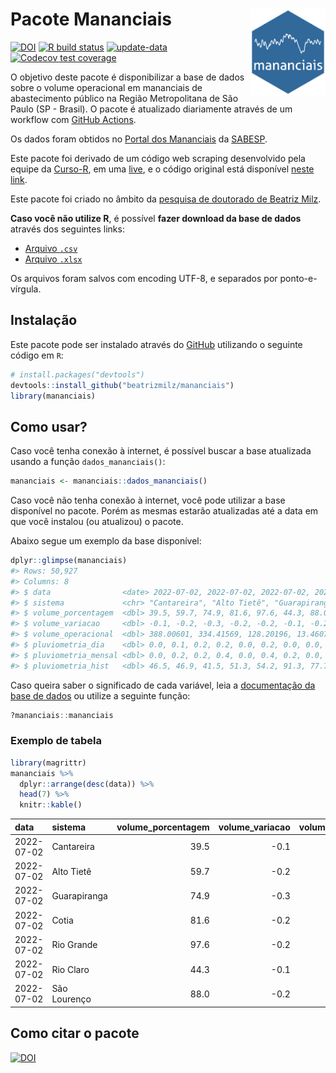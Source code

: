 
<!-- README.md is generated from README.Rmd. Please edit that file -->

# Pacote Mananciais <img src="man/figures/hexlogo.png" align="right" width = "120px"/>

<!-- badges: start -->

[![DOI](https://zenodo.org/badge/DOI/10.5281/zenodo.4733056.svg)](https://doi.org/10.5281/zenodo.4733056)
[![R build
status](https://github.com/beatrizmilz/mananciais/workflows/R-CMD-check/badge.svg)](https://github.com/beatrizmilz/mananciais/actions)
[![update-data](https://github.com/beatrizmilz/mananciais/actions/workflows/2-update_data.yaml/badge.svg)](https://github.com/beatrizmilz/mananciais/actions/workflows/2-update_data.yaml)
[![Codecov test
coverage](https://codecov.io/gh/beatrizmilz/mananciais/branch/master/graph/badge.svg)](https://codecov.io/gh/beatrizmilz/mananciais?branch=master)
<!-- badges: end -->

O objetivo deste pacote é disponibilizar a base de dados sobre o volume
operacional em mananciais de abastecimento público na Região
Metropolitana de São Paulo (SP - Brasil). O pacote é atualizado
diariamente através de um workflow com [GitHub
Actions](https://github.com/beatrizmilz/mananciais/actions).

Os dados foram obtidos no [Portal dos
Mananciais](http://mananciais.sabesp.com.br/Situacao) da
[SABESP](http://site.sabesp.com.br/site/Default.aspx).

Este pacote foi derivado de um código web scraping desenvolvido pela
equipe da [Curso-R](https://www.curso-r.com/), em uma
[live](https://youtu.be/jvZIxrMmOcQ), e o código original está
disponível [neste
link](https://github.com/curso-r/lives/blob/master/drafts/20200730_scraper_sabesp.R).

Este pacote foi criado no âmbito da [pesquisa de doutorado de Beatriz
Milz](https://beatrizmilz.github.io/tese/).

**Caso você não utilize R**, é possível **fazer download da base de
dados** através dos seguintes links:

  - [Arquivo
    `.csv`](https://github.com/beatrizmilz/mananciais/raw/master/inst/extdata/mananciais.csv)
  - [Arquivo
    `.xlsx`](https://github.com/beatrizmilz/mananciais/blob/master/inst/extdata/mananciais.xlsx?raw=true)

Os arquivos foram salvos com encoding UTF-8, e separados por
ponto-e-vírgula.

## Instalação

Este pacote pode ser instalado através do [GitHub](https://github.com/)
utilizando o seguinte código em `R`:

``` r
# install.packages("devtools")
devtools::install_github("beatrizmilz/mananciais")
library(mananciais)
```

## Como usar?

Caso você tenha conexão à internet, é possível buscar a base atualizada
usando a função `dados_mananciais()`:

``` r
mananciais <- mananciais::dados_mananciais() 
```

Caso você não tenha conexão à internet, você pode utilizar a base
disponível no pacote. Porém as mesmas estarão atualizadas até a data em
que você instalou (ou atualizou) o pacote.

Abaixo segue um exemplo da base disponível:

``` r
dplyr::glimpse(mananciais)
#> Rows: 50,927
#> Columns: 8
#> $ data                <date> 2022-07-02, 2022-07-02, 2022-07-02, 2022-07-02, 2…
#> $ sistema             <chr> "Cantareira", "Alto Tietê", "Guarapiranga", "Cotia…
#> $ volume_porcentagem  <dbl> 39.5, 59.7, 74.9, 81.6, 97.6, 44.3, 88.0, 39.6, 59…
#> $ volume_variacao     <dbl> -0.1, -0.2, -0.3, -0.2, -0.2, -0.1, -0.2, -0.1, -0…
#> $ volume_operacional  <dbl> 388.00601, 334.41569, 128.20196, 13.46071, 109.530…
#> $ pluviometria_dia    <dbl> 0.0, 0.1, 0.2, 0.2, 0.0, 0.2, 0.0, 0.0, 0.1, 0.0, …
#> $ pluviometria_mensal <dbl> 0.0, 0.2, 0.2, 0.4, 0.0, 0.4, 0.2, 0.0, 0.1, 0.0, …
#> $ pluviometria_hist   <dbl> 46.5, 46.9, 41.5, 51.3, 54.2, 91.3, 77.7, 46.5, 46…
```

Caso queira saber o significado de cada variável, leia a [documentação
da base de
dados](https://beatrizmilz.github.io/mananciais/reference/mananciais.html)
ou utilize a seguinte função:

``` r
?mananciais::mananciais
```

### Exemplo de tabela

``` r
library(magrittr)
mananciais %>% 
  dplyr::arrange(desc(data)) %>% 
  head(7) %>%
  knitr::kable()
```

| data       | sistema      | volume\_porcentagem | volume\_variacao | volume\_operacional | pluviometria\_dia | pluviometria\_mensal | pluviometria\_hist |
| :--------- | :----------- | ------------------: | ---------------: | ------------------: | ----------------: | -------------------: | -----------------: |
| 2022-07-02 | Cantareira   |                39.5 |            \-0.1 |           388.00601 |               0.0 |                  0.0 |               46.5 |
| 2022-07-02 | Alto Tietê   |                59.7 |            \-0.2 |           334.41569 |               0.1 |                  0.2 |               46.9 |
| 2022-07-02 | Guarapiranga |                74.9 |            \-0.3 |           128.20196 |               0.2 |                  0.2 |               41.5 |
| 2022-07-02 | Cotia        |                81.6 |            \-0.2 |            13.46071 |               0.2 |                  0.4 |               51.3 |
| 2022-07-02 | Rio Grande   |                97.6 |            \-0.2 |           109.53069 |               0.0 |                  0.0 |               54.2 |
| 2022-07-02 | Rio Claro    |                44.3 |            \-0.1 |             6.06033 |               0.2 |                  0.4 |               91.3 |
| 2022-07-02 | São Lourenço |                88.0 |            \-0.2 |            78.15958 |               0.0 |                  0.2 |               77.7 |

## Como citar o pacote

[![DOI](https://zenodo.org/badge/DOI/10.5281/zenodo.4733056.svg)](https://doi.org/10.5281/zenodo.4733056)
